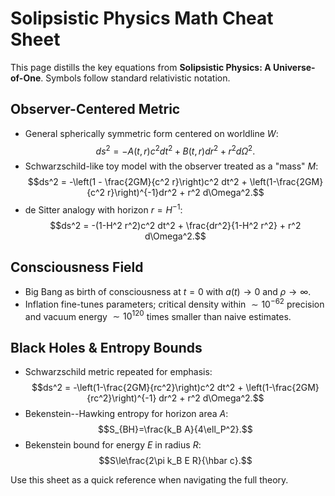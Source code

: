 # Solipsistic Physics Math Cheat Sheet

This page distills the key equations from **Solipsistic Physics: A Universe-of-One**. Symbols follow standard relativistic notation.

## Observer-Centered Metric
- General spherically symmetric form centered on worldline $W$:
  $$ds^2 = -A(t,r)c^2 dt^2 + B(t,r)dr^2 + r^2 d\Omega^2.$$
- Schwarzschild-like toy model with the observer treated as a "mass" $M$:
  $$ds^2 = -\left(1 - \frac{2GM}{c^2 r}\right)c^2 dt^2 + \left(1-\frac{2GM}{c^2 r}\right)^{-1}dr^2 + r^2 d\Omega^2.$$
- de Sitter analogy with horizon $r=H^{-1}$:
  $$ds^2 = -(1-H^2 r^2)c^2 dt^2 + \frac{dr^2}{1-H^2 r^2} + r^2 d\Omega^2.$$


## Consciousness Field
- Big Bang as birth of consciousness at $t=0$ with $a(t)\to 0$ and $\rho\to\infty$.
- Inflation fine-tunes parameters; critical density within $\sim 10^{-62}$ precision and vacuum energy $\sim 10^{120}$ times smaller than naive estimates.

## Black Holes & Entropy Bounds
- Schwarzschild metric repeated for emphasis:
  $$ds^2 = -\left(1-\frac{2GM}{rc^2}\right)c^2 dt^2 + \left(1-\frac{2GM}{rc^2}\right)^{-1} dr^2 + r^2 d\Omega^2.$$
- Bekenstein--Hawking entropy for horizon area $A$:
  $$S_{BH}=\frac{k_B A}{4\ell_P^2}.$$
- Bekenstein bound for energy $E$ in radius $R$:
  $$S\le\frac{2\pi k_B E R}{\hbar c}.$$

Use this sheet as a quick reference when navigating the full theory.
